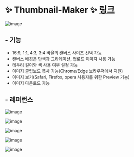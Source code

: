 # ✨ Thumbnail-Maker ✨ [링크](https://thumbnail-maker.web.app/)

![image](https://user-images.githubusercontent.com/38034518/153426584-86e21b47-4f59-476c-9330-e829be713def.png)

## - 기능

- 16:9, 1:1, 4:3, 3:4 비율의 캔버스 사이즈 선택 가능
- 캔버스 배경은 단색과 그라데이션, 업로드 이미지 사용 가능
- 테두리 길이와 색 사용 여부 설정 가능
- 이미지 클립보드 복사 가능(Chrome/Edge 브라우저에서 지원)
- 이미지 보기(Safari, Firefox, opera 사용자를 위한 Preview 기능)
- 이미지 다운로드 가능


## - 레퍼런스

![image](https://user-images.githubusercontent.com/38034518/146635811-8ae738d5-910d-47b1-8127-8dadf77d1558.png)

![image](https://user-images.githubusercontent.com/38034518/153427454-5c64f92f-1449-4161-85dc-82a3be281262.png)

![image](https://user-images.githubusercontent.com/38034518/146635906-a605216a-36b1-41b0-a50f-0f91f4218dc5.png)

![image](https://user-images.githubusercontent.com/38034518/146636521-bd81ffe6-1990-45cc-823b-9bd5b6315fd0.png)

![image](https://user-images.githubusercontent.com/38034518/146636837-b460bddd-b9d6-4b51-a48b-277458eceefc.png)

